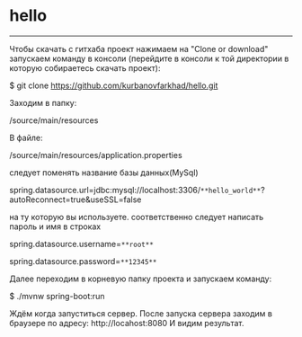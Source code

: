 # hello
***
Чтобы скачать с гитхаба проект нажимаем на "Clone or download"  запускаем команду в консоли (перейдите в консоли к той директории в которую собираетесь скачать проект):

$ git clone https://github.com/kurbanovfarkhad/hello.git

Заходим в папку:

/source/main/resources

В файле:

/source/main/resources/application.properties

следует поменять название базы данных(MySql)

spring.datasource.url=jdbc:mysql://localhost:3306/```**hello_world**```?autoReconnect=true&useSSL=false

на ту которую вы используете. соответственно следует написать пароль и имя в строках

spring.datasource.username=```**root**```

spring.datasource.password=```**12345**```

Далее переходим в корневую папку проекта и запускаем команду:

$ ./mvnw spring-boot:run

Ждём когда запуститься сервер. После запуска сервера заходим в браузере по адресу:
http://locahost:8080
И видим результат.
